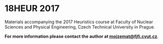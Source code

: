 # 18HEUR 2017

Materials accompanying the 2017 Heuristics course at Faculty of Nuclear Sciences and Physical Engineering, Czech Technical University in Prague.

**For more information please contact the author at [mojzemat@fjfi.cvut.cz](mailto:mojzemat@fjfi.cvut.cz)**.
